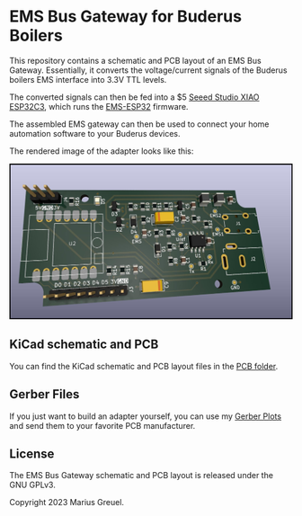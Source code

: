 # EMS Bus Gateway for Buderus Boilers

This repository contains a schematic and PCB layout of an EMS Bus Gateway.
Essentially, it converts the voltage/current signals of the Buderus boilers EMS interface into 3.3V TTL levels.

The converted signals can then be fed into a $5 [Seeed Studio XIAO ESP32C3](https://www.seeedstudio.com/Seeed-XIAO-ESP32C3-p-5431.html),
which runs the [EMS-ESP32](https://github.com/mariusgreuel/EMS-ESP32) firmware.

The assembled EMS gateway can then be used to connect your home automation software to your Buderus devices.

The rendered image of the adapter looks like this:

![EMS Bus Gateway](./ems-interface.jpg)

## KiCad schematic and PCB

You can find the KiCad schematic and PCB layout files in the [PCB folder](./pcb).

## Gerber Files

If you just want to build an adapter yourself, you can use my [Gerber Plots](./ems-interface-gerber.zip) and send them to your favorite PCB manufacturer.

## License

The EMS Bus Gateway schematic and PCB layout is released under the GNU GPLv3.

Copyright 2023 Marius Greuel.
